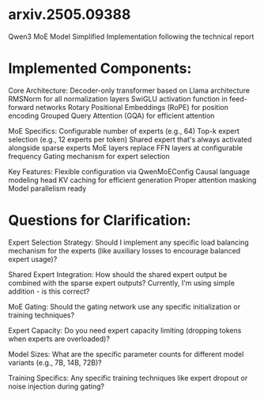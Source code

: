 # arxiv.2505.09388
Qwen3 MoE Model Simplified Implementation following the technical report

# Implemented Components:

Core Architecture:
Decoder-only transformer based on Llama architecture
RMSNorm for all normalization layers
SwiGLU activation function in feed-forward networks
Rotary Positional Embeddings (RoPE) for position encoding
Grouped Query Attention (GQA) for efficient attention

MoE Specifics:
Configurable number of experts (e.g., 64)
Top-k expert selection (e.g., 12 experts per token)
Shared expert that's always activated alongside sparse experts
MoE layers replace FFN layers at configurable frequency
Gating mechanism for expert selection

Key Features:
Flexible configuration via QwenMoEConfig
Causal language modeling head
KV caching for efficient generation
Proper attention masking
Model parallelism ready

# Questions for Clarification:

Expert Selection Strategy: Should I implement any specific load balancing mechanism for the experts (like auxiliary losses to encourage balanced expert usage)?

Shared Expert Integration: How should the shared expert output be combined with the sparse expert outputs? Currently, I'm using simple addition - is this correct?

MoE Gating: Should the gating network use any specific initialization or training techniques?

Expert Capacity: Do you need expert capacity limiting (dropping tokens when experts are overloaded)?

Model Sizes: What are the specific parameter counts for different model variants (e.g., 7B, 14B, 72B)?

Training Specifics: Any specific training techniques like expert dropout or noise injection during gating?
